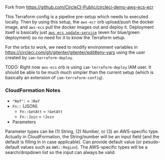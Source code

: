 Fork from https://github.com/CircleCI-Public/circleci-demo-aws-ecs-ecr

This Terraform config is a pipeline pre-setup which needs to executed locally. Then by using this setup, the `aws-ecr` orb upload/push the docker image, and `aws-ecs` pull the docker images out and deploy it. Deployment itself is basically just [`aws ecs update-service`](https://docs.aws.amazon.com/cli/latest/reference/ecs/update-service.html) (even for blue/green deployment) so no need for it to know the Terraform setup.

For the orbs to work, we need to modify environment variables in https://circleci.com/gh/gitenter/gitenter/edit#env-vars using the user created by `iam-terraform-deploy`.

TODO: Right now `aws-ecs` orb is using `iam-terraform-deploy` IAM user. It should be able to be much much simpler than the current setup (which is basically an extension of `iam-terraform-config`).

### CloudFormation Notes

- `"Ref":` = `!Ref`
- `Fn::` (JSON).
    - `Fn::GetAtt` = `!GetAtt`
    - `Fn::Join` = `!Join`
- Parameters

Parameter types can be (1) String, (2) Number, or (3) an AWS-specific type. Actually in CloudFormation, the String/number will be an input field (and the default is filling in in case applicable). Can provide default value (or pesudo-default values such as `AWS::Region`). The AWS-specific types will be a search/dropdown list so the input can always be valid.
